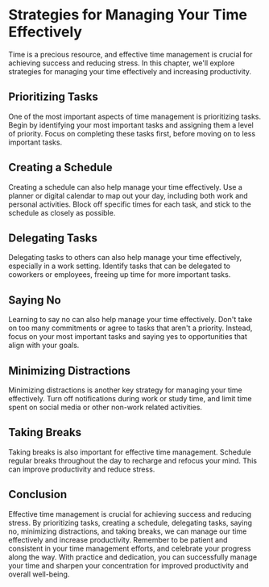 Strategies for Managing Your Time Effectively
=========================================================================

Time is a precious resource, and effective time management is crucial for achieving success and reducing stress. In this chapter, we'll explore strategies for managing your time effectively and increasing productivity.

Prioritizing Tasks
------------------

One of the most important aspects of time management is prioritizing tasks. Begin by identifying your most important tasks and assigning them a level of priority. Focus on completing these tasks first, before moving on to less important tasks.

Creating a Schedule
-------------------

Creating a schedule can also help manage your time effectively. Use a planner or digital calendar to map out your day, including both work and personal activities. Block off specific times for each task, and stick to the schedule as closely as possible.

Delegating Tasks
----------------

Delegating tasks to others can also help manage your time effectively, especially in a work setting. Identify tasks that can be delegated to coworkers or employees, freeing up time for more important tasks.

Saying No
---------

Learning to say no can also help manage your time effectively. Don't take on too many commitments or agree to tasks that aren't a priority. Instead, focus on your most important tasks and saying yes to opportunities that align with your goals.

Minimizing Distractions
-----------------------

Minimizing distractions is another key strategy for managing your time effectively. Turn off notifications during work or study time, and limit time spent on social media or other non-work related activities.

Taking Breaks
-------------

Taking breaks is also important for effective time management. Schedule regular breaks throughout the day to recharge and refocus your mind. This can improve productivity and reduce stress.

Conclusion
----------

Effective time management is crucial for achieving success and reducing stress. By prioritizing tasks, creating a schedule, delegating tasks, saying no, minimizing distractions, and taking breaks, we can manage our time effectively and increase productivity. Remember to be patient and consistent in your time management efforts, and celebrate your progress along the way. With practice and dedication, you can successfully manage your time and sharpen your concentration for improved productivity and overall well-being.

